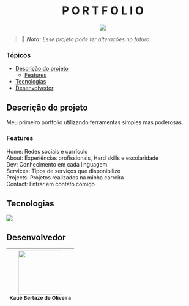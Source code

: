 <h1 align="center">P O R T F O L I O</h1>

<p align="center">
<img loading="lazy" src="http://img.shields.io/static/v1?label=STATUS&message=EM%20ANDAMENTO&color=0065fd&style=for-the-badge"/>
</p>

> 🔔 ***Nota:** Esse projeto pode ter alterações no futuro.*

### Tópicos

- [Descrição do projeto](#descrição-do-projeto)
  - [Features](#features)
- [Tecnologias](#tecnologias)
- [Desenvolvedor](#desenvolvedor)

## Descrição do projeto

<p> Meu primeiro portfolio utilizando ferramentas simples mas poderosas. </p>

### Features

Home: Redes sociais e currículo<br>
About: Experiências profissionais, Hard skills e escolaridade<br>
Dev: Conhecimento em cada linguagem<br>
Services: Tipos de serviços que disponibilizo<br>
Projects: Projetos realizados na minha carreira<br>
Contact: Entrar em contato comigo

## Tecnologias

<div>
    <img src="https://skillicons.dev/icons?i=vscode,js,css,html" />
</div>

## Desenvolvedor

| [<img src="https://avatars.githubusercontent.com/u/69527468?v=4" width=115><br><sub>Kauê Bertaze de Oliveira</sub>](https://github.com/KaueTTS) |
| :---:
